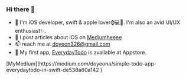 ### Hi there 👋
- 🔭  I'm iOS developer, swift & apple lover⌚️💻📱. I'm also an avid UI/UX enthusiast✨.
- 💬  I post articles about iOS on [Medium](https://medium.com/doyeona)[heeee](https://doyeona.medium.com)
- 📫  reach me at doyeon326@gmail.com
- 📱  My first app, [EverydayTodo](https://apps.apple.com/kr/app/everydaytodo/id1549451957, "EverydayTodo") is available at Appstore. 
<!--
**doyeon326/doyeon326** is a ✨ _special_ ✨ repository because its `README.md` (this file) appears on your GitHub profile.

Here are some ideas to get you started:

- 🔭 I’m currently working on ...
- 🌱 I’m currently learning ...
- 👯 I’m looking to collaborate on ...
- 🤔 I’m looking for help with ...
- 💬 Ask me about ...
- 📫 How to reach me: ...
- 😄 Pronouns: ...
- ⚡ Fun fact: ...
-->[MyMedium](https://medium.com/doyeona/simple-todo-app-everydaytodo-in-swift-de538a60a142 )
